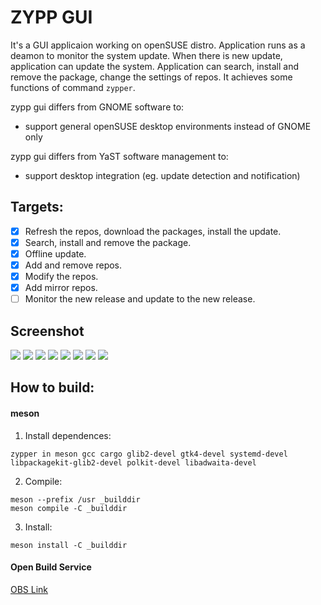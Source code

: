 # ZYPP GUI 

It's a GUI applicaion working on openSUSE distro. Application runs as a deamon to monitor the system update. When there is new update, application can update the system. Application can search, install and remove the package, change the settings of repos. It achieves some functions of command `zypper`.

zypp gui differs from GNOME software to:
- support general openSUSE desktop environments instead of GNOME only

zypp gui differs from YaST software management to:
- support desktop integration (eg. update detection and notification)

## Targets:
- [x] Refresh the repos, download the packages, install the update.
- [x] Search, install and remove the package.
- [x] Offline update.
- [x] Add and remove repos.
- [x] Modify the repos.
- [x] Add mirror repos.
- [ ] Monitor the new release and update to the new release.

## Screenshot

![](./data/resources/screenshots/screenshot1.png)
![](./data/resources/screenshots/screenshot2.png)
![](./data/resources/screenshots/screenshot3.png)
![](./data/resources/screenshots/screenshot4.png)
![](./data/resources/screenshots/screenshot5.png)
![](./data/resources/screenshots/screenshot6.png)
![](./data/resources/screenshots/screenshot7.png)
![](./data/resources/screenshots/screenshot8.png)

## How to build:

#### meson
1. Install dependences:
```
zypper in meson gcc cargo glib2-devel gtk4-devel systemd-devel libpackagekit-glib2-devel polkit-devel libadwaita-devel
```
2. Compile:
```
meson --prefix /usr _builddir
meson compile -C _builddir
```
3. Install:
```
meson install -C _builddir
```

#### Open Build Service
[OBS Link](https://build.opensuse.org/package/show/home:xiaoguang_wang:branches:GNOME:Factory/openSUSE-software)

